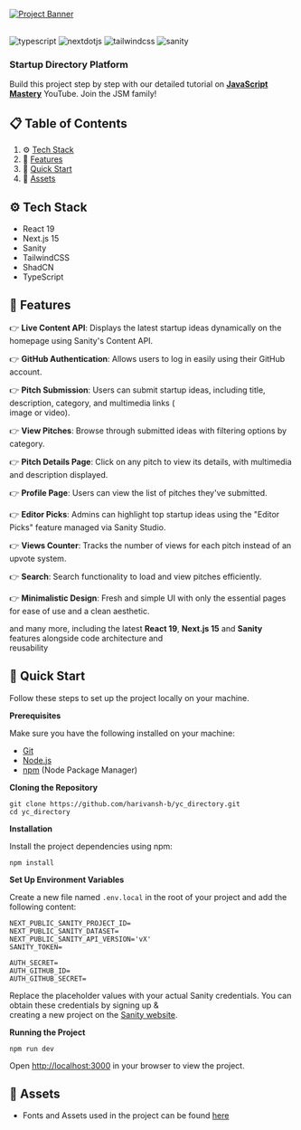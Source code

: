   
 [![Project Banner](https://github.com/user-attachments/assets/471e2baa-8781-43b8-aaed-62e313d03e99)](https://youtu.be/Zq5fmkH0T78?feature=shared)   
 

![typescript](https://img.shields.io/badge/-Typescript-black?style=for-the-badge&logoColor=white&logo=react&color=3178C6) ![nextdotjs](https://img.shields.io/badge/-Next_JS-black?style=for-the-badge&logoColor=white&logo=nextdotjs&color=000000) ![tailwindcss](https://img.shields.io/badge/-Tailwind_CSS-black?style=for-the-badge&logoColor=white&logo=tailwindcss&color=06B6D4) ![sanity](https://img.shields.io/badge/-Sanity-black?style=for-the-badge&logoColor=white&logo=sanity&color=F03E2F)

### Startup Directory Platform

Build this project step by step with our detailed tutorial on [**JavaScript Mastery**](https://www.youtube.com/@javascriptmastery/videos) YouTube. Join the JSM family!

## 📋 Table of Contents

1.  ⚙️ [Tech Stack](#tech-stack)
2.  🔋 [Features](#features)
3.  🤸 [Quick Start](#quick-start)
4.  🔗 [Assets](#links)


## ⚙️ Tech Stack

*   React 19
*   Next.js 15
*   Sanity
*   TailwindCSS
*   ShadCN
*   TypeScript

## 🔋 Features

👉 **Live Content API**: Displays the latest startup ideas dynamically on the homepage using Sanity's Content API.

👉 **GitHub Authentication**: Allows users to log in easily using their GitHub account.

👉 **Pitch Submission**: Users can submit startup ideas, including title, description, category, and multimedia links (  
image or video).

👉 **View Pitches**: Browse through submitted ideas with filtering options by category.

👉 **Pitch Details Page**: Click on any pitch to view its details, with multimedia and description displayed.

👉 **Profile Page**: Users can view the list of pitches they've submitted.

👉 **Editor Picks**: Admins can highlight top startup ideas using the "Editor Picks" feature managed via Sanity Studio.

👉 **Views Counter**: Tracks the number of views for each pitch instead of an upvote system.

👉 **Search**: Search functionality to load and view pitches efficiently.

👉 **Minimalistic Design**: Fresh and simple UI with only the essential pages for ease of use and a clean aesthetic.

and many more, including the latest **React 19**, **Next.js 15** and **Sanity** features alongside code architecture and  
reusability

## 🤸 Quick Start

Follow these steps to set up the project locally on your machine.

**Prerequisites**

Make sure you have the following installed on your machine:

*   [Git](https://git-scm.com/)
*   [Node.js](https://nodejs.org/en)
*   [npm](https://www.npmjs.com/) (Node Package Manager)

**Cloning the Repository**

```
git clone https://github.com/harivansh-b/yc_directory.git
cd yc_directory
```

**Installation**

Install the project dependencies using npm:

```
npm install
```

**Set Up Environment Variables**

Create a new file named `.env.local` in the root of your project and add the following content:

```
NEXT_PUBLIC_SANITY_PROJECT_ID=
NEXT_PUBLIC_SANITY_DATASET=
NEXT_PUBLIC_SANITY_API_VERSION='vX'
SANITY_TOKEN=

AUTH_SECRET= 
AUTH_GITHUB_ID=
AUTH_GITHUB_SECRET=
```

Replace the placeholder values with your actual Sanity credentials. You can obtain these credentials by signing up &  
creating a new project on the [Sanity website](https://www.sanity.io/).

**Running the Project**

```
npm run dev
```

Open [http://localhost:3000](http://localhost:3000) in your browser to view the project.

## 🔗 Assets

*   Fonts and Assets used in the project can be found [here](https://drive.google.com/file/d/1OEFHnEq5pQFP86u8FOBLBBNxKPsbjjqU/view?usp=sharing)
